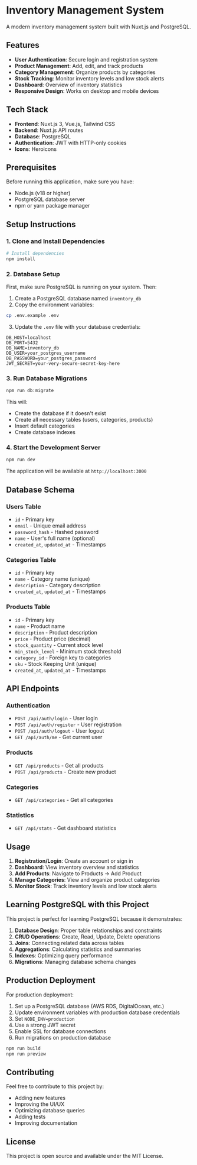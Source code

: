 # Inventory Management System

A modern inventory management system built with Nuxt.js and PostgreSQL.

## Features

- **User Authentication**: Secure login and registration system
- **Product Management**: Add, edit, and track products
- **Category Management**: Organize products by categories
- **Stock Tracking**: Monitor inventory levels and low stock alerts
- **Dashboard**: Overview of inventory statistics
- **Responsive Design**: Works on desktop and mobile devices

## Tech Stack

- **Frontend**: Nuxt.js 3, Vue.js, Tailwind CSS
- **Backend**: Nuxt.js API routes
- **Database**: PostgreSQL
- **Authentication**: JWT with HTTP-only cookies
- **Icons**: Heroicons

## Prerequisites

Before running this application, make sure you have:

- Node.js (v18 or higher)
- PostgreSQL database server
- npm or yarn package manager

## Setup Instructions

### 1. Clone and Install Dependencies

```bash
# Install dependencies
npm install
```

### 2. Database Setup

First, make sure PostgreSQL is running on your system. Then:

1. Create a PostgreSQL database named `inventory_db`
2. Copy the environment variables:

```bash
cp .env.example .env
```

3. Update the `.env` file with your database credentials:

```env
DB_HOST=localhost
DB_PORT=5432
DB_NAME=inventory_db
DB_USER=your_postgres_username
DB_PASSWORD=your_postgres_password
JWT_SECRET=your-very-secure-secret-key-here
```

### 3. Run Database Migrations

```bash
npm run db:migrate
```

This will:
- Create the database if it doesn't exist
- Create all necessary tables (users, categories, products)
- Insert default categories
- Create database indexes

### 4. Start the Development Server

```bash
npm run dev
```

The application will be available at `http://localhost:3000`

## Database Schema

### Users Table
- `id` - Primary key
- `email` - Unique email address
- `password_hash` - Hashed password
- `name` - User's full name (optional)
- `created_at`, `updated_at` - Timestamps

### Categories Table
- `id` - Primary key
- `name` - Category name (unique)
- `description` - Category description
- `created_at`, `updated_at` - Timestamps

### Products Table
- `id` - Primary key
- `name` - Product name
- `description` - Product description
- `price` - Product price (decimal)
- `stock_quantity` - Current stock level
- `min_stock_level` - Minimum stock threshold
- `category_id` - Foreign key to categories
- `sku` - Stock Keeping Unit (unique)
- `created_at`, `updated_at` - Timestamps

## API Endpoints

### Authentication
- `POST /api/auth/login` - User login
- `POST /api/auth/register` - User registration
- `POST /api/auth/logout` - User logout
- `GET /api/auth/me` - Get current user

### Products
- `GET /api/products` - Get all products
- `POST /api/products` - Create new product

### Categories
- `GET /api/categories` - Get all categories

### Statistics
- `GET /api/stats` - Get dashboard statistics

## Usage

1. **Registration/Login**: Create an account or sign in
2. **Dashboard**: View inventory overview and statistics
3. **Add Products**: Navigate to Products → Add Product
4. **Manage Categories**: View and organize product categories
5. **Monitor Stock**: Track inventory levels and low stock alerts

## Learning PostgreSQL with this Project

This project is perfect for learning PostgreSQL because it demonstrates:

1. **Database Design**: Proper table relationships and constraints
2. **CRUD Operations**: Create, Read, Update, Delete operations
3. **Joins**: Connecting related data across tables
4. **Aggregations**: Calculating statistics and summaries
5. **Indexes**: Optimizing query performance
6. **Migrations**: Managing database schema changes

## Production Deployment

For production deployment:

1. Set up a PostgreSQL database (AWS RDS, DigitalOcean, etc.)
2. Update environment variables with production database credentials
3. Set `NODE_ENV=production`
4. Use a strong JWT secret
5. Enable SSL for database connections
6. Run migrations on production database

```bash
npm run build
npm run preview
```

## Contributing

Feel free to contribute to this project by:
- Adding new features
- Improving the UI/UX
- Optimizing database queries
- Adding tests
- Improving documentation

## License

This project is open source and available under the MIT License.